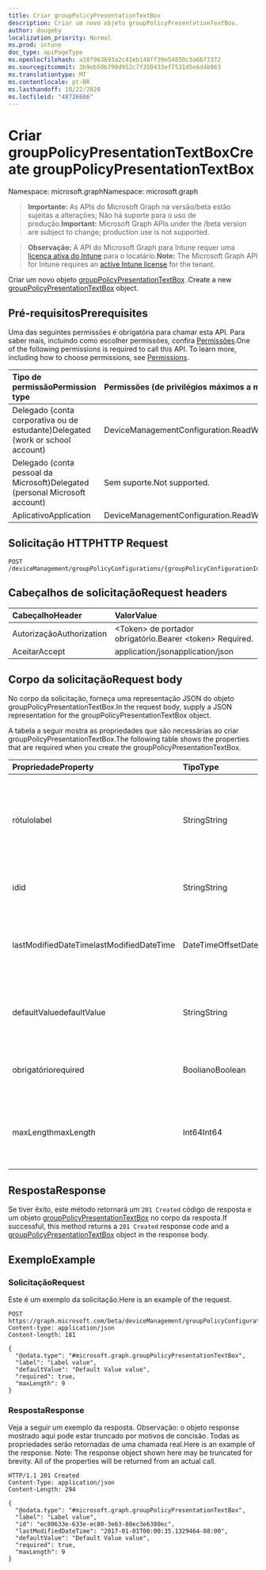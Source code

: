 ```yaml
---
title: Criar groupPolicyPresentationTextBox
description: Criar um novo objeto groupPolicyPresentationTextBox.
author: dougeby
localization_priority: Normal
ms.prod: intune
doc_type: apiPageType
ms.openlocfilehash: a18f963693a2c41eb148ff39e54850c3a6b77372
ms.sourcegitcommit: 3b9eb50b790d952c7f350433ef7531d5e6d4b963
ms.translationtype: MT
ms.contentlocale: pt-BR
ms.lasthandoff: 10/22/2020
ms.locfileid: "48726686"
---
```

# <a name="create-grouppolicypresentationtextbox"></a><span data-ttu-id="68f3b-103">Criar groupPolicyPresentationTextBox</span><span class="sxs-lookup"><span data-stu-id="68f3b-103">Create groupPolicyPresentationTextBox</span></span>

<span data-ttu-id="68f3b-104">Namespace: microsoft.graph</span><span class="sxs-lookup"><span data-stu-id="68f3b-104">Namespace: microsoft.graph</span></span>

> <span data-ttu-id="68f3b-105">**Importante:** As APIs do Microsoft Graph na versão/beta estão sujeitas a alterações; Não há suporte para o uso de produção.</span><span class="sxs-lookup"><span data-stu-id="68f3b-105">**Important:** Microsoft Graph APIs under the /beta version are subject to change; production use is not supported.</span></span>

> <span data-ttu-id="68f3b-106">**Observação:** A API do Microsoft Graph para Intune requer uma [licença ativa do Intune](https://go.microsoft.com/fwlink/?linkid=839381) para o locatário.</span><span class="sxs-lookup"><span data-stu-id="68f3b-106">**Note:** The Microsoft Graph API for Intune requires an [active Intune license](https://go.microsoft.com/fwlink/?linkid=839381) for the tenant.</span></span>

<span data-ttu-id="68f3b-107">Criar um novo objeto [groupPolicyPresentationTextBox](../resources/intune-grouppolicy-grouppolicypresentationtextbox.md) .</span><span class="sxs-lookup"><span data-stu-id="68f3b-107">Create a new [groupPolicyPresentationTextBox](../resources/intune-grouppolicy-grouppolicypresentationtextbox.md) object.</span></span>

## <a name="prerequisites"></a><span data-ttu-id="68f3b-108">Pré-requisitos</span><span class="sxs-lookup"><span data-stu-id="68f3b-108">Prerequisites</span></span>
<span data-ttu-id="68f3b-p101">Uma das seguintes permissões é obrigatória para chamar esta API. Para saber mais, incluindo como escolher permissões, confira [Permissões](/graph/permissions-reference).</span><span class="sxs-lookup"><span data-stu-id="68f3b-p101">One of the following permissions is required to call this API. To learn more, including how to choose permissions, see [Permissions](/graph/permissions-reference).</span></span>

|<span data-ttu-id="68f3b-111">Tipo de permissão</span><span class="sxs-lookup"><span data-stu-id="68f3b-111">Permission type</span></span>|<span data-ttu-id="68f3b-112">Permissões (de privilégios máximos a mínimos)</span><span class="sxs-lookup"><span data-stu-id="68f3b-112">Permissions (from most to least privileged)</span></span>|
|:---|:---|
|<span data-ttu-id="68f3b-113">Delegado (conta corporativa ou de estudante)</span><span class="sxs-lookup"><span data-stu-id="68f3b-113">Delegated (work or school account)</span></span>|<span data-ttu-id="68f3b-114">DeviceManagementConfiguration.ReadWrite.All</span><span class="sxs-lookup"><span data-stu-id="68f3b-114">DeviceManagementConfiguration.ReadWrite.All</span></span>|
|<span data-ttu-id="68f3b-115">Delegado (conta pessoal da Microsoft)</span><span class="sxs-lookup"><span data-stu-id="68f3b-115">Delegated (personal Microsoft account)</span></span>|<span data-ttu-id="68f3b-116">Sem suporte.</span><span class="sxs-lookup"><span data-stu-id="68f3b-116">Not supported.</span></span>|
|<span data-ttu-id="68f3b-117">Aplicativo</span><span class="sxs-lookup"><span data-stu-id="68f3b-117">Application</span></span>|<span data-ttu-id="68f3b-118">DeviceManagementConfiguration.ReadWrite.All</span><span class="sxs-lookup"><span data-stu-id="68f3b-118">DeviceManagementConfiguration.ReadWrite.All</span></span>|

## <a name="http-request"></a><span data-ttu-id="68f3b-119">Solicitação HTTP</span><span class="sxs-lookup"><span data-stu-id="68f3b-119">HTTP Request</span></span>
<!-- {
  "blockType": "ignored"
}
-->
``` http
POST /deviceManagement/groupPolicyConfigurations/{groupPolicyConfigurationId}/definitionValues/{groupPolicyDefinitionValueId}/presentationValues/{groupPolicyPresentationValueId}/presentation/definition/presentations
```

## <a name="request-headers"></a><span data-ttu-id="68f3b-120">Cabeçalhos de solicitação</span><span class="sxs-lookup"><span data-stu-id="68f3b-120">Request headers</span></span>
|<span data-ttu-id="68f3b-121">Cabeçalho</span><span class="sxs-lookup"><span data-stu-id="68f3b-121">Header</span></span>|<span data-ttu-id="68f3b-122">Valor</span><span class="sxs-lookup"><span data-stu-id="68f3b-122">Value</span></span>|
|:---|:---|
|<span data-ttu-id="68f3b-123">Autorização</span><span class="sxs-lookup"><span data-stu-id="68f3b-123">Authorization</span></span>|<span data-ttu-id="68f3b-124">&lt;Token&gt; de portador obrigatório.</span><span class="sxs-lookup"><span data-stu-id="68f3b-124">Bearer &lt;token&gt; Required.</span></span>|
|<span data-ttu-id="68f3b-125">Aceitar</span><span class="sxs-lookup"><span data-stu-id="68f3b-125">Accept</span></span>|<span data-ttu-id="68f3b-126">application/json</span><span class="sxs-lookup"><span data-stu-id="68f3b-126">application/json</span></span>|

## <a name="request-body"></a><span data-ttu-id="68f3b-127">Corpo da solicitação</span><span class="sxs-lookup"><span data-stu-id="68f3b-127">Request body</span></span>
<span data-ttu-id="68f3b-128">No corpo da solicitação, forneça uma representação JSON do objeto groupPolicyPresentationTextBox.</span><span class="sxs-lookup"><span data-stu-id="68f3b-128">In the request body, supply a JSON representation for the groupPolicyPresentationTextBox object.</span></span>

<span data-ttu-id="68f3b-129">A tabela a seguir mostra as propriedades que são necessárias ao criar groupPolicyPresentationTextBox.</span><span class="sxs-lookup"><span data-stu-id="68f3b-129">The following table shows the properties that are required when you create the groupPolicyPresentationTextBox.</span></span>

|<span data-ttu-id="68f3b-130">Propriedade</span><span class="sxs-lookup"><span data-stu-id="68f3b-130">Property</span></span>|<span data-ttu-id="68f3b-131">Tipo</span><span class="sxs-lookup"><span data-stu-id="68f3b-131">Type</span></span>|<span data-ttu-id="68f3b-132">Descrição</span><span class="sxs-lookup"><span data-stu-id="68f3b-132">Description</span></span>|
|:---|:---|:---|
|<span data-ttu-id="68f3b-133">rótulo</span><span class="sxs-lookup"><span data-stu-id="68f3b-133">label</span></span>|<span data-ttu-id="68f3b-134">String</span><span class="sxs-lookup"><span data-stu-id="68f3b-134">String</span></span>|<span data-ttu-id="68f3b-135">Rótulo de texto localizado para qualquer entidade de apresentação.</span><span class="sxs-lookup"><span data-stu-id="68f3b-135">Localized text label for any presentation entity.</span></span> <span data-ttu-id="68f3b-136">O valor padrão é vazio.</span><span class="sxs-lookup"><span data-stu-id="68f3b-136">The default value is empty.</span></span> <span data-ttu-id="68f3b-137">Herdado de [groupPolicyPresentation](../resources/intune-grouppolicy-grouppolicypresentation.md)</span><span class="sxs-lookup"><span data-stu-id="68f3b-137">Inherited from [groupPolicyPresentation](../resources/intune-grouppolicy-grouppolicypresentation.md)</span></span>|
|<span data-ttu-id="68f3b-138">id</span><span class="sxs-lookup"><span data-stu-id="68f3b-138">id</span></span>|<span data-ttu-id="68f3b-139">String</span><span class="sxs-lookup"><span data-stu-id="68f3b-139">String</span></span>|<span data-ttu-id="68f3b-140">Chave da entidade.</span><span class="sxs-lookup"><span data-stu-id="68f3b-140">Key of the entity.</span></span> <span data-ttu-id="68f3b-141">Herdado de [groupPolicyPresentation](../resources/intune-grouppolicy-grouppolicypresentation.md)</span><span class="sxs-lookup"><span data-stu-id="68f3b-141">Inherited from [groupPolicyPresentation](../resources/intune-grouppolicy-grouppolicypresentation.md)</span></span>|
|<span data-ttu-id="68f3b-142">lastModifiedDateTime</span><span class="sxs-lookup"><span data-stu-id="68f3b-142">lastModifiedDateTime</span></span>|<span data-ttu-id="68f3b-143">DateTimeOffset</span><span class="sxs-lookup"><span data-stu-id="68f3b-143">DateTimeOffset</span></span>|<span data-ttu-id="68f3b-144">A data e a hora em que a entidade foi modificada pela última vez.</span><span class="sxs-lookup"><span data-stu-id="68f3b-144">The date and time the entity was last modified.</span></span> <span data-ttu-id="68f3b-145">Herdado de [groupPolicyPresentation](../resources/intune-grouppolicy-grouppolicypresentation.md)</span><span class="sxs-lookup"><span data-stu-id="68f3b-145">Inherited from [groupPolicyPresentation](../resources/intune-grouppolicy-grouppolicypresentation.md)</span></span>|
|<span data-ttu-id="68f3b-146">defaultValue</span><span class="sxs-lookup"><span data-stu-id="68f3b-146">defaultValue</span></span>|<span data-ttu-id="68f3b-147">String</span><span class="sxs-lookup"><span data-stu-id="68f3b-147">String</span></span>|<span data-ttu-id="68f3b-148">Cadeia de caracteres padrão localizada exibida na caixa de texto.</span><span class="sxs-lookup"><span data-stu-id="68f3b-148">Localized default string displayed in the text box.</span></span> <span data-ttu-id="68f3b-149">O valor padrão é vazio.</span><span class="sxs-lookup"><span data-stu-id="68f3b-149">The default value is empty.</span></span>|
|<span data-ttu-id="68f3b-150">obrigatório</span><span class="sxs-lookup"><span data-stu-id="68f3b-150">required</span></span>|<span data-ttu-id="68f3b-151">Booliano</span><span class="sxs-lookup"><span data-stu-id="68f3b-151">Boolean</span></span>|<span data-ttu-id="68f3b-152">Requisito para inserir um valor na caixa de texto.</span><span class="sxs-lookup"><span data-stu-id="68f3b-152">Requirement to enter a value in the text box.</span></span> <span data-ttu-id="68f3b-153">O valor padrão é falso.</span><span class="sxs-lookup"><span data-stu-id="68f3b-153">Default value is false.</span></span>|
|<span data-ttu-id="68f3b-154">maxLength</span><span class="sxs-lookup"><span data-stu-id="68f3b-154">maxLength</span></span>|<span data-ttu-id="68f3b-155">Int64</span><span class="sxs-lookup"><span data-stu-id="68f3b-155">Int64</span></span>|<span data-ttu-id="68f3b-156">Um inteiro sem sinal que especifica o número máximo de caracteres de texto.</span><span class="sxs-lookup"><span data-stu-id="68f3b-156">An unsigned integer that specifies the maximum number of text characters.</span></span> <span data-ttu-id="68f3b-157">O valor padrão é 1023.</span><span class="sxs-lookup"><span data-stu-id="68f3b-157">Default value is 1023.</span></span>|



## <a name="response"></a><span data-ttu-id="68f3b-158">Resposta</span><span class="sxs-lookup"><span data-stu-id="68f3b-158">Response</span></span>
<span data-ttu-id="68f3b-159">Se tiver êxito, este método retornará um `201 Created` código de resposta e um objeto [groupPolicyPresentationTextBox](../resources/intune-grouppolicy-grouppolicypresentationtextbox.md) no corpo da resposta.</span><span class="sxs-lookup"><span data-stu-id="68f3b-159">If successful, this method returns a `201 Created` response code and a [groupPolicyPresentationTextBox](../resources/intune-grouppolicy-grouppolicypresentationtextbox.md) object in the response body.</span></span>

## <a name="example"></a><span data-ttu-id="68f3b-160">Exemplo</span><span class="sxs-lookup"><span data-stu-id="68f3b-160">Example</span></span>

### <a name="request"></a><span data-ttu-id="68f3b-161">Solicitação</span><span class="sxs-lookup"><span data-stu-id="68f3b-161">Request</span></span>
<span data-ttu-id="68f3b-162">Este é um exemplo da solicitação.</span><span class="sxs-lookup"><span data-stu-id="68f3b-162">Here is an example of the request.</span></span>
``` http
POST https://graph.microsoft.com/beta/deviceManagement/groupPolicyConfigurations/{groupPolicyConfigurationId}/definitionValues/{groupPolicyDefinitionValueId}/presentationValues/{groupPolicyPresentationValueId}/presentation/definition/presentations
Content-type: application/json
Content-length: 181

{
  "@odata.type": "#microsoft.graph.groupPolicyPresentationTextBox",
  "label": "Label value",
  "defaultValue": "Default Value value",
  "required": true,
  "maxLength": 9
}
```

### <a name="response"></a><span data-ttu-id="68f3b-163">Resposta</span><span class="sxs-lookup"><span data-stu-id="68f3b-163">Response</span></span>
<span data-ttu-id="68f3b-p108">Veja a seguir um exemplo da resposta. Observação: o objeto response mostrado aqui pode estar truncado por motivos de concisão. Todas as propriedades serão retornadas de uma chamada real.</span><span class="sxs-lookup"><span data-stu-id="68f3b-p108">Here is an example of the response. Note: The response object shown here may be truncated for brevity. All of the properties will be returned from an actual call.</span></span>
``` http
HTTP/1.1 201 Created
Content-Type: application/json
Content-Length: 294

{
  "@odata.type": "#microsoft.graph.groupPolicyPresentationTextBox",
  "label": "Label value",
  "id": "ec80633e-633e-ec80-3e63-80ec3e6380ec",
  "lastModifiedDateTime": "2017-01-01T00:00:35.1329464-08:00",
  "defaultValue": "Default Value value",
  "required": true,
  "maxLength": 9
}
```





